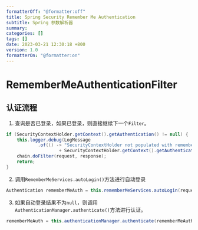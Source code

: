 ```yaml
---
formatterOff: "@formatter:off"
title: Spring Security Remember Me Authentication
subtitle: Spring 参数解析器
summary: 
categories: []
tags: []
date: 2023-03-21 12:30:18 +800
version: 1.0
formatterOn: "@formatter:on"
---
```


# RememberMeAuthenticationFilter

## 认证流程

1. 查询是否已登录，如果已登录，则直接继续下一个`Filter`。
```java
if (SecurityContextHolder.getContext().getAuthentication() != null) {
	this.logger.debug(LogMessage
			.of(() -> "SecurityContextHolder not populated with remember-me token, as it already contained: '"
					+ SecurityContextHolder.getContext().getAuthentication() + "'"));
	chain.doFilter(request, response);
	return;
}
```
2. 调用`RememberMeServices.autoLogin()`方法进行自动登录
```java
Authentication rememberMeAuth = this.rememberMeServices.autoLogin(request, response);
```
3. 如果自动登录结果不为`null`，则调用`AuthenticationManager.authenticate()`方法进行认证。
```java
rememberMeAuth = this.authenticationManager.authenticate(rememberMeAuth);
```

